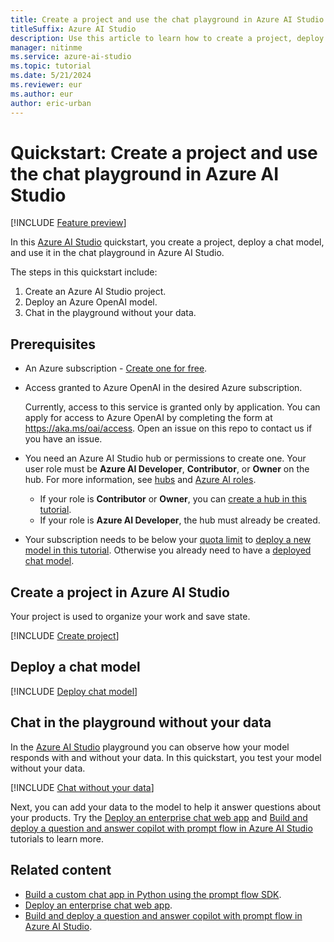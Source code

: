 ```yaml
---
title: Create a project and use the chat playground in Azure AI Studio
titleSuffix: Azure AI Studio
description: Use this article to learn how to create a project, deploy a chat model, and use it in the chat playground in Azure AI Studio.
manager: nitinme
ms.service: azure-ai-studio
ms.topic: tutorial
ms.date: 5/21/2024
ms.reviewer: eur
ms.author: eur
author: eric-urban
---
```


# Quickstart: Create a project and use the chat playground in Azure AI Studio

[!INCLUDE [Feature preview](../includes/feature-preview.md)]

In this [Azure AI Studio](https://ai.azure.com) quickstart, you create a project, deploy a chat model, and use it in the chat playground in Azure AI Studio.

The steps in this quickstart include:

1. Create an Azure AI Studio project.
1. Deploy an Azure OpenAI model.
1. Chat in the playground without your data.

## Prerequisites

- An Azure subscription - <a href="https://azure.microsoft.com/free/cognitive-services" target="_blank">Create one for free</a>.
- Access granted to Azure OpenAI in the desired Azure subscription.

    Currently, access to this service is granted only by application. You can apply for access to Azure OpenAI by completing the form at <a href="https://aka.ms/oai/access" target="_blank">https://aka.ms/oai/access</a>. Open an issue on this repo to contact us if you have an issue.

- You need an Azure AI Studio hub or permissions to create one. Your user role must be **Azure AI Developer**, **Contributor**, or **Owner** on the hub. For more information, see [hubs](../concepts/ai-resources.md) and [Azure AI roles](../concepts/rbac-ai-studio.md).
    - If your role is **Contributor** or **Owner**, you can [create a hub in this tutorial](#create-a-project-in-azure-ai-studio). 
    - If your role is **Azure AI Developer**, the hub must already be created. 

- Your subscription needs to be below your [quota limit](../how-to/quota.md) to [deploy a new model in this tutorial](#deploy-a-chat-model). Otherwise you already need to have a [deployed chat model](../how-to/deploy-models-openai.md).

## Create a project in Azure AI Studio

Your project is used to organize your work and save state. 

[!INCLUDE [Create project](../includes/create-projects.md)]

## Deploy a chat model

[!INCLUDE [Deploy chat model](../includes/deploy-chat-model.md)]

## Chat in the playground without your data

In the [Azure AI Studio](https://ai.azure.com) playground you can observe how your model responds with and without your data. In this quickstart, you test your model without your data. 

[!INCLUDE [Chat without your data](../includes/chat-without-data.md)]

Next, you can add your data to the model to help it answer questions about your products. Try the [Deploy an enterprise chat web app](../tutorials/deploy-chat-web-app.md) and [Build and deploy a question and answer copilot with prompt flow in Azure AI Studio](../tutorials/deploy-copilot-ai-studio.md) tutorials to learn more.

## Related content

- [Build a custom chat app in Python using the prompt flow SDK](./get-started-code.md).
- [Deploy an enterprise chat web app](../tutorials/deploy-chat-web-app.md).
- [Build and deploy a question and answer copilot with prompt flow in Azure AI Studio](../tutorials/deploy-copilot-ai-studio.md).
